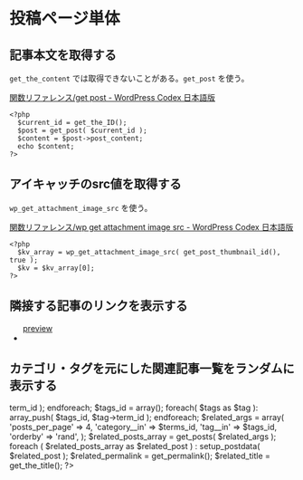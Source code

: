 # 投稿ページ単体

## 記事本文を取得する

`get_the_content` では取得できないことがある。`get_post` を使う。

[関数リファレンス/get post - WordPress Codex 日本語版](https://wpdocs.osdn.jp/%E9%96%A2%E6%95%B0%E3%83%AA%E3%83%95%E3%82%A1%E3%83%AC%E3%83%B3%E3%82%B9/get_post)

    <?php
      $current_id = get_the_ID();
      $post = get_post( $current_id );
      $content = $post->post_content;
      echo $content;
    ?>

## アイキャッチのsrc値を取得する

`wp_get_attachment_image_src` を使う。

[関数リファレンス/wp get attachment image src - WordPress Codex 日本語版](https://wpdocs.osdn.jp/%E9%96%A2%E6%95%B0%E3%83%AA%E3%83%95%E3%82%A1%E3%83%AC%E3%83%B3%E3%82%B9/wp_get_attachment_image_src)

    <?php
      $kv_array = wp_get_attachment_image_src( get_post_thumbnail_id(), true );
      $kv = $kv_array[0];
    ?>

## 隣接する記事のリンクを表示する

<?php
  $adjacent_prev = get_adjacent_post( false, '', true );
  $adjacent_next = get_adjacent_post( false, '', false );
  if ( !empty( $adjacent_prev ) || !empty( $adjacent_next ) ) :
?>
<ul>
<?php
    if ( !empty( $adjacent_prev ) ) :
?>
  <div class="c-adjacent-link__item c-adjacent-link__item--prev">
    <a class="js-pjax c-adjacent-link__item-wrap" href="<?php echo get_permalink( $adjacent_prev ); ?>">
      <div class="c-adjacent-link__item-icon c-adjacent-link__item-icon--prev"></div>
      <div class="c-adjacent-link__item-label">
        <div class="c-adjacent-link__item-label-inner c-adjacent-link__item-label-inner--prev">preview</div>
      </div>
    </a>
  </div>
  <?php
      endif;
      if ( !empty( $adjacent_next ) ) :
  ?>
  <li>
    <a href="<?php echo get_permalink( $adjacent_next ); ?>">
      <?php echo get_permalink( $adjacent_next ); ?>
    </a>
  </li>
<?php
    endif;
?>
</ul>
<?php
  endif;
?>

## カテゴリ・タグを元にした関連記事一覧をランダムに表示する

<?php
  $terms_id = array();
  foreach( $terms as $term ):
    array_push( $terms_id, $term->term_id );
  endforeach;
  $tags_id = array();
  foreach( $tags as $tag ):
    array_push( $tags_id, $tag->term_id );
  endforeach;
  $related_args = array(
    'posts_per_page' => 4,
    'category__in' => $terms_id,
    'tag__in' => $tags_id,
    'orderby' => 'rand',
  );
  $related_posts_array = get_posts( $related_args );
  foreach ( $related_posts_array as $related_post ) :
    setup_postdata( $related_post );
    $related_permalink = get_permalink();
    $related_title = get_the_title();
?>
  <a href="<?php echo $related_permalink; ?>">
    <?php echo $related_title; ?>
  </a>
<?php
  endforeach;
  wp_reset_postdata();
?>
